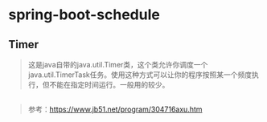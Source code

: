 # spring-boot-schedule

## Timer

> 这是java自带的java.util.Timer类，这个类允许你调度一个java.util.TimerTask任务。使用这种方式可以让你的程序按照某一个频度执行，但不能在指定时间运行。一般用的较少。

## 

> 参考：<https://www.jb51.net/program/304716axu.htm>




